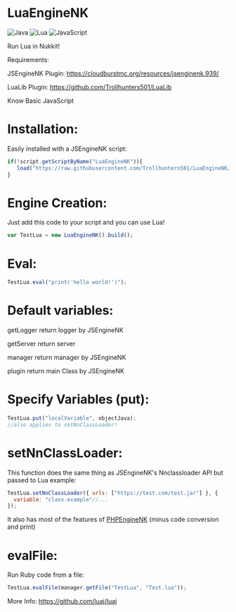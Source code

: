 # LuaEngineNK
![Java](https://img.shields.io/badge/java-%23ED8B00.svg?style=for-the-badge&logo=openjdk&logoColor=white)
![Lua](https://img.shields.io/badge/lua-%232C2D72.svg?style=for-the-badge&logo=lua&logoColor=white)
![JavaScript](https://img.shields.io/badge/javascript-%23323330.svg?style=for-the-badge&logo=javascript&logoColor=%23F7DF1E)

Run Lua in Nukkit!

Requirements:

JSEngineNK Plugin: https://cloudburstmc.org/resources/jsenginenk.939/

LuaLib Plugin: https://github.com/Trollhunters501/LuaLib

Know Basic JavaScript

# Installation: 
Easily installed with a JSEngineNK script:

```js
if(!script.getScriptByName("LuaEngineNK")){
   load("https://raw.githubusercontent.com/Trollhunters501/LuaEngineNK/main/src/Creadores/Program/LuaEngineNK.js");
}
```
# Engine Creation: 
Just add this code to your script and you can use Lua!
```js
var TestLua = new LuaEngineNK().build();
```
# Eval:
```js
TestLua.eval("print('hello world!')");
```
# Default variables:
getLogger return logger by JSEngineNK 

getServer return server 

manager return manager by JSEngineNK 

plugin return main Class by JSEngineNK
# Specify Variables (put):
```js
TestLua.put("localVariable", objectJava);
//also applies to setNnClassLoader!
```
# setNnClassLoader: 
This function does the same thing as JSEngineNK's Nnclassloader API but passed to Lua example:
```js
TestLua.setNnClassLoader({ urls: ["https://test.com/test.jar"] }, {
  variable: "class.example"//...
});
```
It also has most of the features of [PHPEngineNK](https://cloudburstmc.org/resources/phpenginenk.968/) (minus code conversion and print)

# evalFile: 
Run Ruby code from a file:
```js
TestLua.evalFile(manager.getFile("TestLua", "Test.lua"));
```
More Info: https://github.com/luaj/luaj
